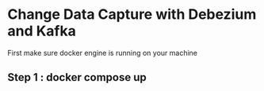 # Change Data Capture with Debezium and Kafka

First make sure docker engine is running on your machine

## Step 1 : docker compose up

